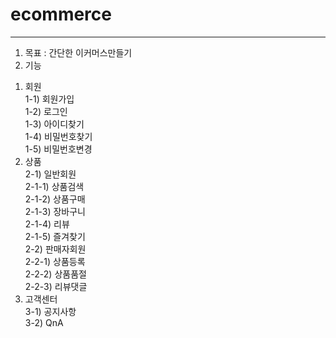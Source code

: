 # ecommerce
---
1. 목표 : 간단한 이커머스만들기<br/>
2. 기능<br/>
1) 회원<br/>
  1-1) 회원가입<br/>
  1-2) 로그인<br/>
  1-3) 아이디찾기<br/>
  1-4) 비밀번호찾기<br/>
  1-5) 비밀번호변경<br/>
2) 상품<br/>
  2-1) 일반회원<br/>
    2-1-1) 상품검색<br/>
    2-1-2) 상품구매<br/>
    2-1-3) 장바구니<br/>
    2-1-4) 리뷰<br/>
    2-1-5) 즐겨찾기<br/>
  2-2) 판매자회원<br/>
    2-2-1) 상품등록<br/>
    2-2-2) 상품품절<br/>
    2-2-3) 리뷰댓글<br/>
3) 고객센터<br/>
  3-1) 공지사항<br/>
  3-2) QnA<br/>
 
